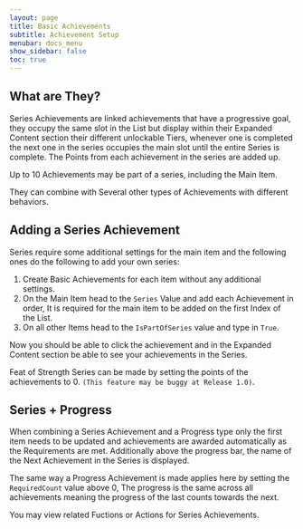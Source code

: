 ```yaml
---
layout: page
title: Basic Achievements
subtitle: Achievement Setup
menubar: docs_menu
show_sidebar: false
toc: true
---
```


## What are They?

Series Achievements are linked achievements that have a progressive goal, they occupy the same slot in the List but display within their Expanded Content section their different unlockable Tiers, whenever one is completed the next one in the series occupies the main slot until the entire Series is complete. The Points from each achievement in the series are added up. 

Up to 10 Achievements may be part of a series, including the Main Item.

They can combine with Several other types of Achievements with different behaviors.

## Adding a Series Achievement

Series require some additional settings for the main item and the following ones do the following to add your own series: 

1. Create Basic Achievements for each item without any additional settings.
2. On the Main Item head to the `Series` Value and add each Achievement in order, It is required for the main item to be added on the first Index of the List.
3. On all other Items head to the `IsPartOfSeries` value and type in `True`.

Now you should be able to click the achievement and in the Expanded Content section be able to see your achievements in the Series.

Feat of Strength Series can be made by setting the points of the achievements to 0. `(This feature may be buggy at Release 1.0)`.

## Series + Progress

When combining a Series Achievement and a Progress type only the first item needs to be updated and achievements are awarded automatically as the Requirements are met. Additionally above the progress bar, the name of the Next Achievement in the Series is displayed.

The same way a Progress Achievement is made applies here by setting the `RequiredCount` value above 0, The progress is the same across all achievements meaning the progress of the last counts towards the next.

You may view related Fuctions or Actions for Series Achievements.